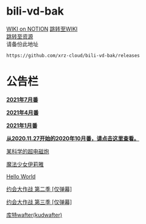 # bili-vd-bak
[WIKI on NOTION](https://bili-vd-bak.notion.site/b23-f3d8d201a8dc46f7b04a33c53ccf2da4)
[跳转至WIKI](https://github.com/xrz-cloud/bili-vd-bak/tree/wiki)  
[跳转至资源](https://github.com/xrz-cloud/bili-vd-bak/releases)  
请备份此地址
```
https://github.com/xrz-cloud/bili-vd-bak/releases
```

# 公告栏

**[2021年7月番](https://github.com/xrz-cloud/bili-vd-bak/releases/tag/2021.7)**

**[2021年4月番](https://github.com/xrz-cloud/bili-vd-bak/releases/tag/2021.4)**

**[2021年1月番](https://github.com/xrz-cloud/bili-vd-bak/releases/tag/2021.1)**

**[从2020.11.27开始的2020年10月番，请点击这里查看。](https://github.com/xrz-cloud/bili-vd-bak/releases/tag/2020.10)**

[某科学的超电磁炮](https://github.com/xrz-cloud/bili-vd-bak/releases/tag/2009.10.old.1)

[魔法少女伊莉雅](https://github.com/xrz-cloud/bili-vd-bak/releases/tag/old.collection.fkl.quote)

[Hello World](https://github.com/xrz-cloud/bili-vd-bak/releases/tag/old.hello-world)

[约会大作战 第二季 [仅弹幕]](https://github.com/xrz-cloud/bili-vd-bak/releases/tag/2014.4.old.1)

[约会大作战 第三季 [仅弹幕]](https://github.com/xrz-cloud/bili-vd-bak/releases/tag/2019.1.old.1)

[库特wafter(kudwafter)](https://github.com/xrz-cloud/bili-vd-bak/releases/tag/old.kudwafter)
